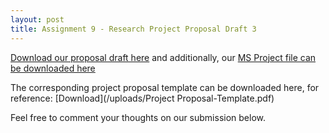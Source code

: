 ```yaml
---
layout: post
title: Assignment 9 - Research Project Proposal Draft 3
---
```


[Download our proposal draft here](/uploads/carvallo_rafols_Assignment9.pdf) and additionally, our [MS Project file can be downloaded here](/uploads/carvallo_rafols_ResearchProposalProjectPlan.mpp)

The corresponding project proposal template can be downloaded here, for reference: [Download](/uploads/Project Proposal-Template.pdf)

Feel free to comment your thoughts on our submission below.
